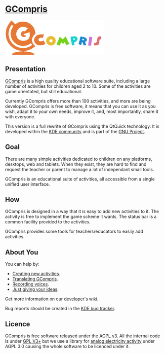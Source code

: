 # [GCompris](https://gcompris.net)

<img src="src/core/resource/gcompris-logo-full.svg"  width="320" height="114" alt="GCompris logo">

## Presentation
[GCompris](https://gcompris.net) is a high quality educational software suite,
including a large number of activities for children aged 2 to 10.
Some of the activities are game orientated, but still educational.

Currently GCompris offers more than 100 activities, and more are being
developed. GCompris is free software, it means that you can use it as you
wish, adapt it to your own needs, improve it, and, most importantly, share it
with everyone.

This version is a full rewrite of GCompris using the QtQuick technology. It is
developed within the [KDE community](https://www.kde.org) and is part of the
[GNU Project](https://www.gnu.org/education/edu-software-gcompris.en.html).

## Goal

There are many simple activities dedicated to children on any platforms,
desktops, web and tablets. When they exist, they are hard to find and request
the teacher or parent to manage a lot of independant small tools.

GCompris is an educational suite of activities, all accessible from a
single unified user interface.

## How

GCompris is designed in a way that it is easy to add new activities to it. The
activity is free to implement the game scheme it wants. The status bar is a
common facility provided to the activities.

GCompris provides some tools for teachers/educators to easily add activities.

## About You

You can help by:

* [Creating new activities](https://gcompris.net/wiki/Qt_Quick_development_process).
* [Translating GCompris](https://gcompris.net/wiki/Developer%27s_corner#Translation).
* [Recording voices](https://gcompris.net/wiki/Voice_translation_Qt).
* [Just giving your ideas](https://gcompris.net/wiki/Ideas_for_activities).

Get more information on our [developer's wiki](https://gcompris.net/wiki/Developer%27s_corner).

Bug reports should be created in the [KDE bug tracker](https://bugs.kde.org/enter_bug.cgi?product=gcompris).

## Licence

GCompris is free software released under the [AGPL v3](https://www.gnu.org/licenses/agpl-3.0.html). All the internal code is under [GPL V3+](https://www.gnu.org/licenses/gpl-3.0.html) but we use a library for [analog electricity activity](https://github.com/edx/edx-platform/blob/master/common/lib/xmodule/xmodule/js/src/capa/schematic.js) under AGPL 3.0 causing the whole software to be licenced under it.
